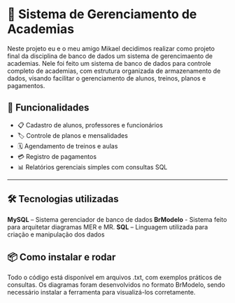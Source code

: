 # 📌 Sistema de Gerenciamento de Academias

Neste projeto eu e o meu amigo Mikael decidimos realizar como projeto final da disciplina de banco de dados um sistema de gerencimaento de academias.
Nele foi feito um sistema de banco de dados para controle completo de academias, com estrutura organizada de armazenamento de dados, visando facilitar 
o gerenciamento de alunos, treinos, planos e pagamentos.

## 🚀 Funcionalidades

- 📋 Cadastro de alunos, professores e funcionários
- 🏷️ Controle de planos e mensalidades
- 🗓️ Agendamento de treinos e aulas
- 💳 Registro de pagamentos
- 📊 Relatórios gerenciais simples com consultas SQL

---

## 🛠️ Tecnologias utilizadas

**MySQL** – Sistema gerenciador de banco de dados
**BrModelo** - Sistema feito para arquitetar diagramas MER e MR.
**SQL** – Linguagem utilizada para criação e manipulação dos dados


## 📦 Como instalar e rodar

Todo o código está disponível em arquivos .txt, com exemplos práticos de consultas. Os diagramas foram desenvolvidos no formato BrModelo, sendo necessário instalar a ferramenta para visualizá-los corretamente.
